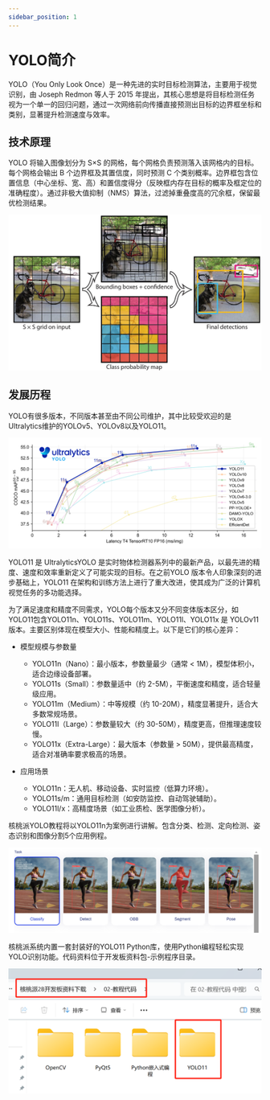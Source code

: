 ```yaml
---
sidebar_position: 1
---
```


# YOLO简介

YOLO（You Only Look Once）是一种先进的实时目标检测算法，主要用于视觉识别，由 Joseph Redmon 等人于 2015 年提出，其核心思想是将目标检测任务视为一个单一的回归问题，通过一次网络前向传播直接预测出目标的边界框坐标和类别，显著提升检测速度与效率。

## 技术原理

YOLO 将输入图像划分为 S×S 的网格，每个网格负责预测落入该网格内的目标。每个网格会输出 B 个边界框及其置信度，同时预测 C 个类别概率。边界框包含位置信息（中心坐标、宽、高）和置信度得分（反映框内存在目标的概率及框定位的准确程度）。通过非极大值抑制（NMS）算法，过滤掉重叠度高的冗余框，保留最优检测结果。

![intro](./img/intro/intro1.png)

## 发展历程

YOLO有很多版本，不同版本甚至由不同公司维护，其中比较受欢迎的是Ultralytics维护的YOLOv5、YOLOv8以及YOLO11。

![intro](./img/intro/intro2.png)

YOLO11 是 UltralyticsYOLO 是实时物体检测器系列中的最新产品，以最先进的精度、速度和效率重新定义了可能实现的目标。在之前YOLO 版本令人印象深刻的进步基础上，YOLO11 在架构和训练方法上进行了重大改进，使其成为广泛的计算机视觉任务的多功能选择。

为了满足速度和精度不同需求，YOLO每个版本又分不同变体版本区分，如YOLO11包含YOLO11n、YOLO11s、YOLO11m、YOLO11l、YOLO11x 是 YOLOv11 版本。主要区别体现在模型大小、性能和精度上。以下是它们的核心差异：

- 模型规模与参数量
    - YOLO11n（Nano）：最小版本，参数量最少（通常 < 1M），模型体积小，适合边缘设备部署。
    - YOLO11s（Small）：参数量适中（约 2-5M），平衡速度和精度，适合轻量级应用。
    - YOLO11m（Medium）：中等规模（约 10-20M），精度显著提升，适合大多数常规场景。
    - YOLO11l（Large）：参数量较大（约 30-50M），精度更高，但推理速度较慢。
    - YOLO11x（Extra-Large）：最大版本（参数量 > 50M），提供最高精度，适合对准确率要求极高的场景。

- 应用场景
    - YOLO11n：无人机、移动设备、实时监控（低算力环境）。
    - YOLO11s/m：通用目标检测（如安防监控、自动驾驶辅助）。
    - YOLO11l/x：高精度场景（如工业质检、医学图像分析）。

核桃派YOLO教程将以YOLO11n为案例进行讲解。包含分类、检测、定向检测、姿态识别和图像分割5个应用例程。

![intro](./img/intro/intro3.png)

核桃派系统内置一套封装好的YOLO11 Python库，使用Python编程轻松实现YOLO识别功能。代码资料位于开发板资料包-示例程序目录。

![intro](./img/intro/intro4.png)